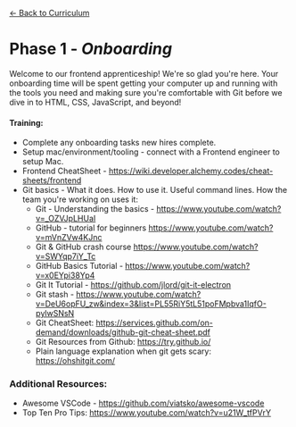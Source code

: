 [← Back to Curriculum](./)

# Phase 1 - *Onboarding*

Welcome to our frontend apprenticeship! We're so glad you're here. Your onboarding time will be spent getting your computer up and running with the tools you need and making sure you're comfortable with Git before we dive in to HTML, CSS, JavaScript, and beyond!

#### **Training:**
* Complete any onboarding tasks new hires complete. 
* Setup mac/environment/tooling - connect with a Frontend engineer to setup Mac.
* Frontend CheatSheet - https://wiki.developer.alchemy.codes/cheat-sheets/frontend 
* Git basics - What it does. How to use it. Useful command lines. How the team you're working on uses it:
  * Git - Understanding the basics - https://www.youtube.com/watch?v=_OZVJpLHUaI
  * GitHub - tutorial for beginners https://www.youtube.com/watch?v=mVnZVw4KJnc 
  * Git & GitHub crash course https://www.youtube.com/watch?v=SWYqp7iY_Tc 
  * GitHub Basics Tutorial - https://www.youtube.com/watch?v=x0EYpi38Yp4 
  * Git It Tutorial - https://github.com/jlord/git-it-electron
  * Git stash - https://www.youtube.com/watch?v=DeU6opFU_zw&index=3&list=PL55RiY5tL51poFMpbva1IqfO-pylwSNsN
  * Git CheatSheet: https://services.github.com/on-demand/downloads/github-git-cheat-sheet.pdf
  * Git Resources from Github: https://try.github.io/
  * Plain language explanation when git gets scary: https://ohshitgit.com/
  
### **Additional Resources:**
* Awesome VSCode - https://github.com/viatsko/awesome-vscode
* Top Ten Pro Tips: https://www.youtube.com/watch?v=u21W_tfPVrY

